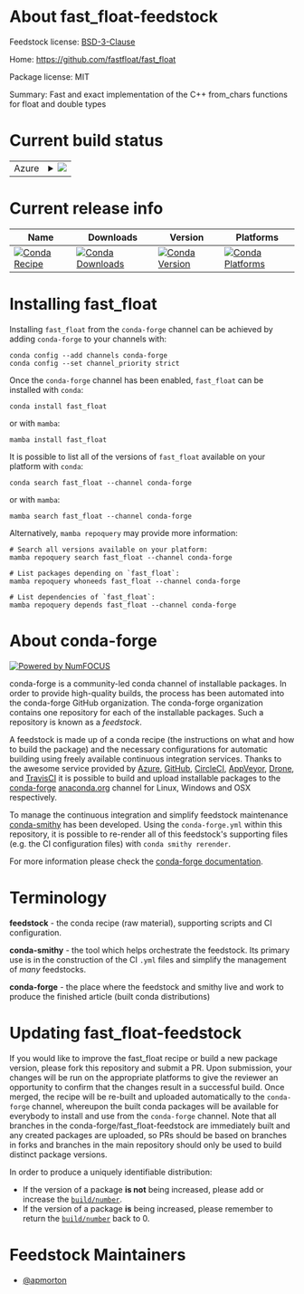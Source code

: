 About fast_float-feedstock
==========================

Feedstock license: [BSD-3-Clause](https://github.com/conda-forge/fast_float-feedstock/blob/main/LICENSE.txt)

Home: https://github.com/fastfloat/fast_float

Package license: MIT

Summary: Fast and exact implementation of the C++ from_chars functions for float and double types

Current build status
====================


<table>
    
  <tr>
    <td>Azure</td>
    <td>
      <details>
        <summary>
          <a href="https://dev.azure.com/conda-forge/feedstock-builds/_build/latest?definitionId=19347&branchName=main">
            <img src="https://dev.azure.com/conda-forge/feedstock-builds/_apis/build/status/fast_float-feedstock?branchName=main">
          </a>
        </summary>
        <table>
          <thead><tr><th>Variant</th><th>Status</th></tr></thead>
          <tbody><tr>
              <td>linux_64</td>
              <td>
                <a href="https://dev.azure.com/conda-forge/feedstock-builds/_build/latest?definitionId=19347&branchName=main">
                  <img src="https://dev.azure.com/conda-forge/feedstock-builds/_apis/build/status/fast_float-feedstock?branchName=main&jobName=linux&configuration=linux%20linux_64_" alt="variant">
                </a>
              </td>
            </tr><tr>
              <td>linux_aarch64</td>
              <td>
                <a href="https://dev.azure.com/conda-forge/feedstock-builds/_build/latest?definitionId=19347&branchName=main">
                  <img src="https://dev.azure.com/conda-forge/feedstock-builds/_apis/build/status/fast_float-feedstock?branchName=main&jobName=linux&configuration=linux%20linux_aarch64_" alt="variant">
                </a>
              </td>
            </tr><tr>
              <td>linux_ppc64le</td>
              <td>
                <a href="https://dev.azure.com/conda-forge/feedstock-builds/_build/latest?definitionId=19347&branchName=main">
                  <img src="https://dev.azure.com/conda-forge/feedstock-builds/_apis/build/status/fast_float-feedstock?branchName=main&jobName=linux&configuration=linux%20linux_ppc64le_" alt="variant">
                </a>
              </td>
            </tr><tr>
              <td>osx_64</td>
              <td>
                <a href="https://dev.azure.com/conda-forge/feedstock-builds/_build/latest?definitionId=19347&branchName=main">
                  <img src="https://dev.azure.com/conda-forge/feedstock-builds/_apis/build/status/fast_float-feedstock?branchName=main&jobName=osx&configuration=osx%20osx_64_" alt="variant">
                </a>
              </td>
            </tr><tr>
              <td>osx_arm64</td>
              <td>
                <a href="https://dev.azure.com/conda-forge/feedstock-builds/_build/latest?definitionId=19347&branchName=main">
                  <img src="https://dev.azure.com/conda-forge/feedstock-builds/_apis/build/status/fast_float-feedstock?branchName=main&jobName=osx&configuration=osx%20osx_arm64_" alt="variant">
                </a>
              </td>
            </tr><tr>
              <td>win_64</td>
              <td>
                <a href="https://dev.azure.com/conda-forge/feedstock-builds/_build/latest?definitionId=19347&branchName=main">
                  <img src="https://dev.azure.com/conda-forge/feedstock-builds/_apis/build/status/fast_float-feedstock?branchName=main&jobName=win&configuration=win%20win_64_" alt="variant">
                </a>
              </td>
            </tr>
          </tbody>
        </table>
      </details>
    </td>
  </tr>
</table>

Current release info
====================

| Name | Downloads | Version | Platforms |
| --- | --- | --- | --- |
| [![Conda Recipe](https://img.shields.io/badge/recipe-fast_float-green.svg)](https://anaconda.org/conda-forge/fast_float) | [![Conda Downloads](https://img.shields.io/conda/dn/conda-forge/fast_float.svg)](https://anaconda.org/conda-forge/fast_float) | [![Conda Version](https://img.shields.io/conda/vn/conda-forge/fast_float.svg)](https://anaconda.org/conda-forge/fast_float) | [![Conda Platforms](https://img.shields.io/conda/pn/conda-forge/fast_float.svg)](https://anaconda.org/conda-forge/fast_float) |

Installing fast_float
=====================

Installing `fast_float` from the `conda-forge` channel can be achieved by adding `conda-forge` to your channels with:

```
conda config --add channels conda-forge
conda config --set channel_priority strict
```

Once the `conda-forge` channel has been enabled, `fast_float` can be installed with `conda`:

```
conda install fast_float
```

or with `mamba`:

```
mamba install fast_float
```

It is possible to list all of the versions of `fast_float` available on your platform with `conda`:

```
conda search fast_float --channel conda-forge
```

or with `mamba`:

```
mamba search fast_float --channel conda-forge
```

Alternatively, `mamba repoquery` may provide more information:

```
# Search all versions available on your platform:
mamba repoquery search fast_float --channel conda-forge

# List packages depending on `fast_float`:
mamba repoquery whoneeds fast_float --channel conda-forge

# List dependencies of `fast_float`:
mamba repoquery depends fast_float --channel conda-forge
```


About conda-forge
=================

[![Powered by
NumFOCUS](https://img.shields.io/badge/powered%20by-NumFOCUS-orange.svg?style=flat&colorA=E1523D&colorB=007D8A)](https://numfocus.org)

conda-forge is a community-led conda channel of installable packages.
In order to provide high-quality builds, the process has been automated into the
conda-forge GitHub organization. The conda-forge organization contains one repository
for each of the installable packages. Such a repository is known as a *feedstock*.

A feedstock is made up of a conda recipe (the instructions on what and how to build
the package) and the necessary configurations for automatic building using freely
available continuous integration services. Thanks to the awesome service provided by
[Azure](https://azure.microsoft.com/en-us/services/devops/), [GitHub](https://github.com/),
[CircleCI](https://circleci.com/), [AppVeyor](https://www.appveyor.com/),
[Drone](https://cloud.drone.io/welcome), and [TravisCI](https://travis-ci.com/)
it is possible to build and upload installable packages to the
[conda-forge](https://anaconda.org/conda-forge) [anaconda.org](https://anaconda.org/)
channel for Linux, Windows and OSX respectively.

To manage the continuous integration and simplify feedstock maintenance
[conda-smithy](https://github.com/conda-forge/conda-smithy) has been developed.
Using the ``conda-forge.yml`` within this repository, it is possible to re-render all of
this feedstock's supporting files (e.g. the CI configuration files) with ``conda smithy rerender``.

For more information please check the [conda-forge documentation](https://conda-forge.org/docs/).

Terminology
===========

**feedstock** - the conda recipe (raw material), supporting scripts and CI configuration.

**conda-smithy** - the tool which helps orchestrate the feedstock.
                   Its primary use is in the construction of the CI ``.yml`` files
                   and simplify the management of *many* feedstocks.

**conda-forge** - the place where the feedstock and smithy live and work to
                  produce the finished article (built conda distributions)


Updating fast_float-feedstock
=============================

If you would like to improve the fast_float recipe or build a new
package version, please fork this repository and submit a PR. Upon submission,
your changes will be run on the appropriate platforms to give the reviewer an
opportunity to confirm that the changes result in a successful build. Once
merged, the recipe will be re-built and uploaded automatically to the
`conda-forge` channel, whereupon the built conda packages will be available for
everybody to install and use from the `conda-forge` channel.
Note that all branches in the conda-forge/fast_float-feedstock are
immediately built and any created packages are uploaded, so PRs should be based
on branches in forks and branches in the main repository should only be used to
build distinct package versions.

In order to produce a uniquely identifiable distribution:
 * If the version of a package **is not** being increased, please add or increase
   the [``build/number``](https://docs.conda.io/projects/conda-build/en/latest/resources/define-metadata.html#build-number-and-string).
 * If the version of a package **is** being increased, please remember to return
   the [``build/number``](https://docs.conda.io/projects/conda-build/en/latest/resources/define-metadata.html#build-number-and-string)
   back to 0.

Feedstock Maintainers
=====================

* [@apmorton](https://github.com/apmorton/)

